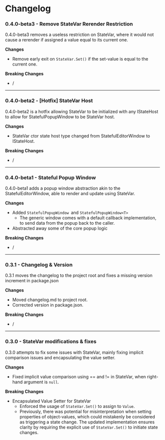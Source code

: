# Changelog

### 0.4.0-beta3 - Remove StateVar Rerender Restriction

0.4.0-beta3 removes a useless restriction on StateVar, where it would not cause a rerender if assigned a value equal to its current one.

**Changes**

- Remove early exit on `StateVar.Set()` if the set-value is equal to the current one.

**Breaking Changes**

- /

---

### 0.4.0-beta2 - [Hotfix] StateVar Host

0.4.0-beta2 is a hotfix allowing StateVar to be initialized with any IStateHost to allow for StatefulPopupWindow to be StateVar host.

**Changes**

- StateVar ctor state host type changed from StatefulEditorWindow to IStateHost.

**Breaking Changes**

- /

---

### 0.4.0-beta1 - Stateful Popup Window

0.4.0-beta1 adds a popup window abstraction akin to the StatefulEditorWindow, able to render and update using StateVar.

**Changes**

- Added `StatefulPopupWindow `and `StatefulPopupWindow<T>`
  - The generic window comes with a default callback implementation, to send data from the popup back to the caller.
- Abstracted away some of the core popup logic

**Breaking Changes**

- /

---

### 0.3.1 - Changelog & Version

0.3.1 moves the changelog to the project root and fixes a missing version increment in package.json

**Changes**

- Moved changelog.md to project root.
- Corrected version in package.json.

**Breaking Changes**

- /

---

### 0.3.0 - StateVar modifications & fixes

0.3.0 attempts to fix some issues with StateVar, mainly fixing implicit comparison issues and encapsulating the value setter.

**Changes**

- Fixed implicit value comparison using == and != in StateVar, when right-hand argument is `null`.

**Breaking Changes**

- Encapsulated Value Setter for StateVar
  - Enforced the usage of `StateVar.Set()` to assign to `Value`.
  - Previously, there was potential for misinterpretation when setting properties of object-values, which could mistakenly be considered as triggering a state change. The updated implementation ensures clarity by requiring the explicit use of `StateVar.Set()` to initiate state changes.
